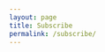 ```yaml
---
layout: page
title: Subscribe
permalink: /subscribe/
---
```

<!-- subscribe box and content is in footer -->
